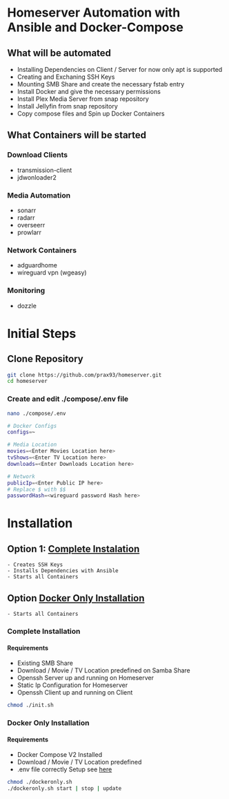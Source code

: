 # Homeserver Automation with Ansible and Docker-Compose 

## What will be automated
- Installing Dependencies on Client / Server for now only apt is supported
- Creating and Exchaning SSH Keys
- Mounting SMB Share and create the necessary fstab entry
- Install Docker and give the necessary permissions
- Install Plex Media Server from snap repository
- Install Jellyfin from snap repository
- Copy compose files and Spin up Docker Containers

## What Containers will be started

### Download Clients
- transmission-client
- jdwonloader2

### Media Automation
- sonarr
- radarr
- overseerr
- prowlarr

### Network Containers
- adguardhome
- wireguard vpn (wgeasy)

### Monitoring
- dozzle

# Initial Steps
## Clone Repository

```bash
git clone https://github.com/prax93/homeserver.git
cd homeserver

```

### Create and edit ./compose/.env file

```bash
nano ./compose/.env
```

```bash
# Docker Configs
configs=~

# Media Location
movies=<Enter Movies Location here>
tvShows=<Enter TV Location here>
downloads=<Enter Downloads Location here>

# Network 
publicIp=<Enter Public IP here>
# Replace $ with $$
passwordHash=<wireguard password Hash here>
```


# Installation
## Option 1: [Complete Instalation](#complete-installation)

    - Creates SSH Keys
    - Installs Dependencies with Ansible
    - Starts all Containers

## Option [Docker Only Installation](#complete-installation)

    - Starts all Containers


### Complete Installation
#### Requirements
- Existing SMB Share 
- Download / Movie / TV  Location predefined on Samba Share
- Openssh Server up and running on Homeserver
- Static Ip Configuration for Homeserver
- Openssh Client up and running on Client

```sh
chmod ./init.sh
```


### Docker Only Installation
#### Requirements
- Docker Compose V2 Installed 
- Download / Movie / TV  Location predefined
- .env file correctly Setup see [here](#create-and-edit-composeenv-file)

```sh
chmod ./dockeronly.sh 
./dockeronly.sh start | stop | update
```
